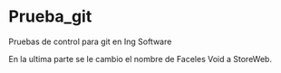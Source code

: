 # Prueba_git
Pruebas de control para git en Ing Software

En la ultima parte se le cambio el nombre de Faceles Void a StoreWeb.